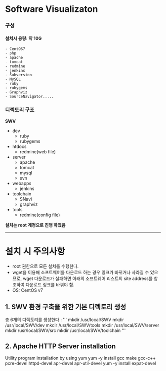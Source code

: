 # Software Visualizaton

### 구성
#### 설치시 용량: 약 10G

```
- CentOS7
- php
- apache
- tomcat
- redmine
- jenkins
- Subversion
- MySQL
- ruby
- rubygems
- Graphviz
- SourceNavigator.....
```
### 디렉토리 구조
**SWV**
- dev
  - ruby
  - rubygems
- htdocs
  - redmine(web file)
- server
  - apache
  - tomcat
  - mysql
  - svn
- webapps
  - jenkins
- toolchain
  - SNavi
  - graphviz
- tools
  - redmine(config file)

**설치는 root 계정으로 진행 하였음**

---------------------------------------
# 설치 시 주의사항
* root 권한으로 모든 설치를 수행한다.
* wget을 이용해 소프트웨어를 다운로드 하는 경우 링크가 바뀌거나 사라질 수 있으므로, 
  wget 다운로드가 실패하면 아래의 소프트웨어 리스트의 site address를 참조하여 
  다운로드 링크를 바꿔야 함. 
* OS: CentOS v7
## 1. SWV 환경 구축을 위한 기본 디렉토리 생성
총 6개의 디렉토리를 생성한다 :
'''
mkdir /usr/local/SWV
mkdir /usr/local/SWV/dev
mkdir /usr/local/SWV/tools
mkdir /usr/local/SWV/server
mkdir /usr/local/SWV/src
mkdir /usr/local/SWV/toolchain
'''

## 2. Apache HTTP Server installation
Utility program installation by using yum
yum -y install gcc make gcc-c++ pcre-devel httpd-devel apr-devel apr-util-devel
yum -y install expat-devel
